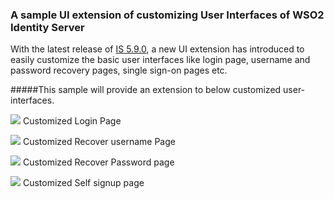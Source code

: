 ### A sample UI extension of customizing User Interfaces of WSO2 Identity Server

With the latest release of [IS
5.9.0](https://wso2.com/identity-and-access-management/), a new UI extension has introduced to 
easily customize the basic user interfaces like login page, username and password recovery pages, 
single sign-on pages etc.

#####This sample will provide an extension to below customized user- interfaces.

![](https://cdn-images-1.medium.com/max/1200/1*PoiNI8nkPNXRz1AJ1sy93Q.png)
<span class="figcaption_hack">Customized Login Page</span>

![](https://cdn-images-1.medium.com/max/1200/1*ubbjLTvsmXB90Fi3rwgPHg.png)
<span class="figcaption_hack">Customized Recover username Page</span>

![](https://cdn-images-1.medium.com/max/1200/1*2udVP2xq7quhA9PS0ouR9Q.png)
<span class="figcaption_hack">Customized Recover Password page</span>

![](https://cdn-images-1.medium.com/max/1200/1*6mRpqaFvgK9ikvI6WixsXA.png)
<span class="figcaption_hack">Customized Self signup page</span>
